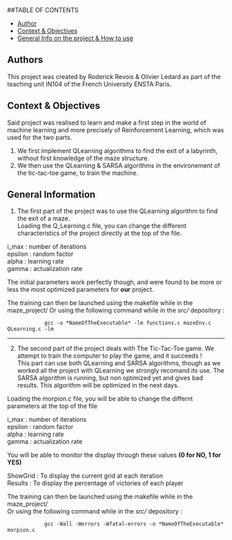 ##TABLE OF CONTENTS
* [Author](#authors)
* [Context & Objectives](#context-&-objectives)
* [General Info on the project & How to use](#general-info)

## Authors
This project was created by Roderick Revois & Olivier Ledard as part of the teaching unit IN104 of the French University ENSTA Paris.  

## Context & Objectives
Said project was realised to learn and make a first step in the world of machine learning and more precisely of Reinforcement Learning, which was used for the two parts.  
  
1) We first implement QLearning algorithms to find the exit of a labyrinth, without first knowledge of the maze structure.  
2) We then use the QLearning & SARSA algorithms in the environement of the tic-tac-toe game, to train the machine.  

## General Information
1) The first part of the project was to use the QLearning algorithm to find the exit of a maze.  
Loading the Q_Learning.c file, you can change the different characteristics of the project directly at the top of the file.  
  
i_max : number of iterations  
epsilon : random factor  
alpha   : learning rate  
gamma   : actualization rate  
  
The initial parameters work perfectly though, and were found to be more or less the most optimized parameters for __our__ project.  
  
The training can then be launched using the makefile while in the maze_project/ 
Or using the following command while in the *src/* depository :  
  
                gcc -o *NameOfTheExecutable* -lm functions.c mazeEnv.c QLearning.c -lm  
                  
-------------
  
2) The second part of the project deals with The Tic-Tac-Toe game. We attempt to train the computer to play the game, and it succeeds !  
This part can use both QLearning and SARSA algorithms, though as we worked all the project with QLearning we strongly recomand its use. The SARSA algorithm is running, but non optimized yet and gives bad results. This algorithm will be optimized in the next days.  
  
Loading the morpion.c file, you will be able to change the differnt parameters at the top of the file  
  
i_max : number of iterations  
epsilon : random factor  
alpha   : learning rate  
gamma   : actualization rate 
  
You will be able to monitor the display through these values __(0 for NO, 1 for YES)__  
  
ShowGrid : To display the current grid at each iteration  
Results : To display the percentage of victories of each player  
  
The training can then be launched using the makefile while in the maze_project/  
Or using the following command while in the *src/* depository :  
  
                gcc -Wall -Werrors -Wfatal-errors -o *NameOfTheExecutable* morpion.c  
  
